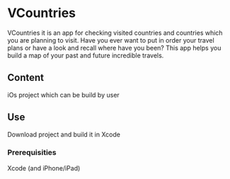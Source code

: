 # VCountries
VCountries it is an app for checking visited countries and countries which you
are planning to visit. Have you ever want to put in order your travel plans or
have a look and recall where have you been?
This app helps you build a map of your past and future incredible  travels.

## Content

iOs project which can be build by user

## Use
Download project and build it in Xcode

### Prerequisities
Xcode (and iPhone/iPad)
